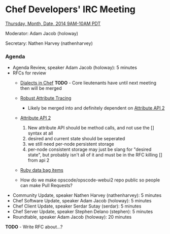 # Chef Developers' IRC Meeting

[Thursday, Month, Date, 2014 9AM-10AM PDT](http://www.timeanddate.com/worldclock/fixedtime.html?msg=%23chef-hacking+developers%27+meeting&iso=20140821T12&p1=419&ah=1)

Moderator:  Adam Jacob (holoway)

Secretary:  Nathen Harvey (nathenharvey)

### Agenda
* Agenda Review, speaker Adam Jacob (holoway): 5 minutes
* RFCs for review
  * [Dialects in Chef](https://github.com/opscode/chef-rfc/pull/71)
    **TODO** - Core lieutenants have until next meeting then will be merged
  * [Robust Attribute Tracing](https://github.com/opscode/chef-rfc/pull/75)
    * Likely be merged into and definitely dependent on [Attribute API 2](https://github.com/opscode/chef-rfc/pull/77)
  * [Attribute API 2](https://github.com/opscode/chef-rfc/pull/77)
    1. New attribute API should be method calls, and not use the [] syntax at all
    1. desired and current state should be seperated
    1. we still need per-node persistent storage
    1. per-node consistent storage may just be slang for "desired state", but probably isn't all of it and must be in the RFC
    killing [] from api 2

  * [Ruby data bag items](https://github.com/opscode/chef-rfc/pull/79)
  * How do we make opscode/opscode-webui2 repo public so people can make Pull Requests?
* Community Update, speaker Nathen Harvey (nathenharvey): 5 minutes
* Chef Software Update, speaker Adam Jacob (holoway): 5 minutes
* Chef Client Update, speaker Serdar Sutay (serdar): 5 minutes
* Chef Server Update, speaker Stephen Delano (stephen): 5 minutes
* Roundtable, speaker Adam Jacob (holoway): 20 minutes

**TODO** - Write RFC about...?
